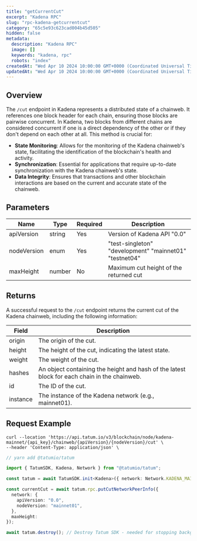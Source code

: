 ```yaml
---
title: "getCurrentCut"
excerpt: "Kadena RPC"
slug: "rpc-kadena-getcurrentcut"
category: "65c5e93c623cad004b45d505"
hidden: false
metadata:
  description: "Kadena RPC"
  image: []
  keywords: "kadena, rpc"
  robots: "index"
createdAt: "Wed Apr 10 2024 10:00:00 GMT+0000 (Coordinated Universal Time)"
updatedAt: "Wed Apr 10 2024 10:00:00 GMT+0000 (Coordinated Universal Time)"
---
```


## Overview

The `/cut` endpoint in Kadena represents a distributed state of a chainweb. It references one block header for each chain, ensuring those blocks are pairwise concurrent. In Kadena, two blocks from different chains are considered concurrent if one is a direct dependency of the other or if they don't depend on each other at all. This method is crucial for:

- **State Monitoring**: Allows for the monitoring of the Kadena chainweb's state, facilitating the identification of the blockchain's health and activity.
- **Synchronization**: Essential for applications that require up-to-date synchronization with the Kadena chainweb's state.
- **Data Integrity**: Ensures that transactions and other blockchain interactions are based on the current and accurate state of the chainweb.

## Parameters

| Name        | Type   | Required | Description                                            |
| ----------- | ------ | -------- | ------------------------------------------------------ |
| apiVersion  | string | Yes      | Version of Kadena API "0.0"                            |
| nodeVersion | enum   | Yes      | "test-singleton" "development" "mainnet01" "testnet04" |
| maxHeight   | number | No       | Maximum cut height of the returned cut                 |

## Returns

A successful request to the `/cut` endpoint returns the current cut of the Kadena chainweb, including the following information:

| Field    | Description                                                                                  |
| -------- | -------------------------------------------------------------------------------------------- |
| origin   | The origin of the cut.                                                                       |
| height   | The height of the cut, indicating the latest state.                                          |
| weight   | The weight of the cut.                                                                       |
| hashes   | An object containing the height and hash of the latest block for each chain in the chainweb. |
| id       | The ID of the cut.                                                                           |
| instance | The instance of the Kadena network (e.g., mainnet01).                                        |

## Request Example

```curl
curl --location 'https://api.tatum.io/v3/blockchain/node/kadena-mainnet/{api_key}/chainweb/{apiVersion}/{nodeVersion}/cut' \
--header 'Content-Type: application/json' \
```
```typescript
// yarn add @tatumio/tatum

import { TatumSDK, Kadena, Network } from "@tatumio/tatum";

const tatum = await TatumSDK.init<Kadena>({ network: Network.KADENA_MAINNET });

const currentCut = await tatum.rpc.putCutNetworkPeerInfo({
  network: {
    apiVersion: "0.0",
    nodeVersion: "mainnet01",
  },
  maxHeight:
});

await tatum.destroy(); // Destroy Tatum SDK - needed for stopping background jobs
```
